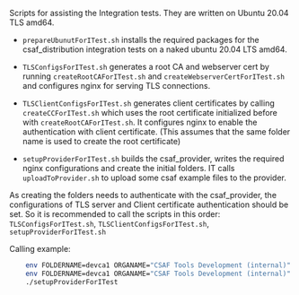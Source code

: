 Scripts for assisting the Integration tests. They are written on Ubuntu 20.04 TLS amd64.

- `prepareUbunutForITest.sh` installs the required packages for the csaf_distribution integration tests on a naked ubuntu 20.04 LTS amd64.

- `TLSConfigsForITest.sh` generates a root CA and webserver cert by running `createRootCAForITest.sh` and `createWebserverCertForITest.sh`
and configures nginx for serving TLS connections.

- `TLSClientConfigsForITest.sh` generates client certificates by calling `createCCForITest.sh` which uses the root certificate initialized before with `createRootCAForITest.sh`. It configures nginx to enable the authentication with client certificate. (This assumes that the same folder name is used to create the root certificate)

- `setupProviderForITest.sh` builds the csaf_provider, writes the required nginx configurations and create the initial folders. IT calls `uploadToProvider.sh` to upload some csaf example files to the provider.

As creating the folders needs to authenticate with the csaf_provider, the configurations of TLS server and Client certificate authentication should be set. So it is recommended to call the scripts in this order: `TLSConfigsForITest.sh`, `TLSClientConfigsForITest.sh`, `setupProviderForITest.sh`

Calling example:
``` bash
    env FOLDERNAME=devca1 ORGANAME="CSAF Tools Development (internal)" ./TLSConfigsForITest.sh
    env FOLDERNAME=devca1 ORGANAME="CSAF Tools Development (internal)" ./TLSClientConfigsForITest.sh
    ./setupProviderForITest
```
